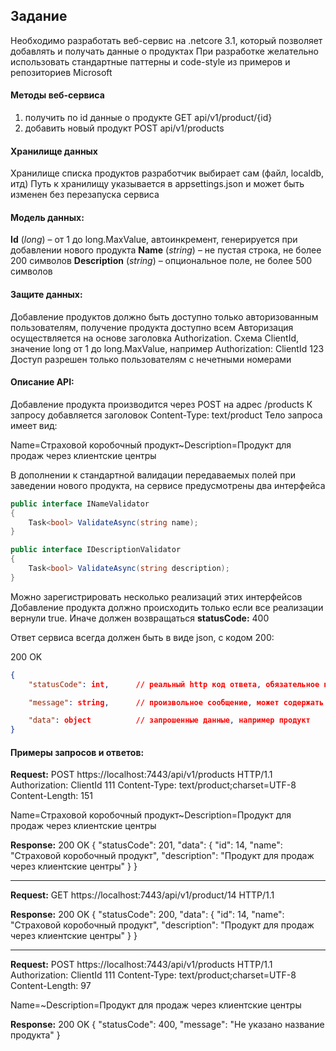 ## Задание
Необходимо разработать веб-сервис на .netcore 3.1, который позволяет добавлять и получать данные о продуктах
При разработке желательно использовать стандартные паттерны и code-style из примеров и репозиториев Microsoft

#### Методы веб-сервиса
1. получить по id данные о продукте GET api/v1/product/{id}
2. добавить новый продукт POST api/v1/products

#### Хранилище данных
Хранилище списка продуктов разработчик выбирает сам (файл, localdb, итд)
Путь к хранилищу указывается в appsettings.json и может быть изменен без перезапуска сервиса

#### Модель данных:
**Id** (*long*) – от 1 до long.MaxValue, автоинкремент, генерируется при добавлении нового продукта
**Name** (*string*) – не пустая строка, не более 200 символов
**Description** (*string*) – опциональное поле, не более 500 символов

#### Защите данных:
Добавление продуктов должно быть доступно только авторизованным пользователям, получение продукта доступно всем
Авторизация осуществляется на основе заголовка Authorization. Схема ClientId, значение long от 1 до long.MaxValue, например Authorization: ClientId 123
Доступ разрешен только пользователям с нечетными номерами

#### Описание API:
Добавление продукта производится через POST на адрес /products
К запросу добавляется заголовок Content-Type: text/product
Тело запроса имеет вид:

Name=Страховой коробочный продукт~Description=Продукт для продаж через клиентские центры

В дополнении к стандартной валидации передаваемых полей при заведении нового продукта, на сервисе предусмотрены два интерфейса

```csharp
public interface INameValidator
{
	Task<bool> ValidateAsync(string name);
}
```
```csharp
public interface IDescriptionValidator
{
	Task<bool> ValidateAsync(string description);
}
```
Можно зарегистрировать несколько реализаций этих интерфейсов
Добавление продукта должно происходить только если все реализации вернули true. Иначе должен возвращаться **statusCode:** 400


Ответ сервиса всегда должен быть в виде json, с кодом 200:

200 OK
```json
{
	"statusCode": int, 		// реальный http код ответа, обязательное поле

	"message": string, 		// произвольное сообщение, может содержать текст ошибки

	"data": object 			// запрошенные данные, например продукт
}
```


#### Примеры запросов и ответов:

**Request:**
POST https://localhost:7443/api/v1/products HTTP/1.1
Authorization: ClientId 111
Content-Type: text/product;charset=UTF-8
Content-Length: 151

Name=Страховой коробочный продукт~Description=Продукт для продаж через клиентские центры

**Response:**
200 OK
{
"statusCode": 201,
"data": {
"id": 14,
"name": "Страховой коробочный продукт",
"description": "Продукт для продаж через клиентские центры"
}
}

------------
**Request:**
GET https://localhost:7443/api/v1/product/14 HTTP/1.1

**Response:**
200 OK
{
"statusCode": 200,
"data": {
"id": 14,
"name": "Страховой коробочный продукт",
"description": "Продукт для продаж через клиентские центры"
}
}

------------
**Request:**
POST https://localhost:7443/api/v1/products HTTP/1.1
Authorization: ClientId 111
Content-Type: text/product;charset=UTF-8
Content-Length: 97

Name=~Description=Продукт для продаж через клиентские центры

**Response:**
200 OK
{
"statusCode": 400,
"message": "Не указано название продукта"
}